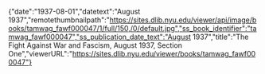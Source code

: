 {"date":"1937-08-01","datetext":"August 1937","remotethumbnailpath":"https://sites.dlib.nyu.edu/viewer/api/image/books/tamwag_fawf000047/1/full/150,/0/default.jpg","ss_book_identifier":"tamwag_fawf000047","ss_publication_date_text":"August 1937","title":"The Fight Against War and Fascism, August 1937, Section One","viewerURL":"https://sites.dlib.nyu.edu/viewer/books/tamwag_fawf000047"}